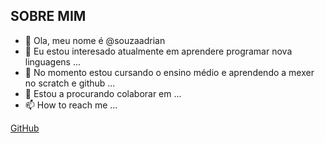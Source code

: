 SOBRE MIM
- 
- 👋 Ola, meu nome é @souzaadrian
- 👀 Eu estou interesado atualmente em aprendere programar nova linguagens ...
- 🌱 No momento estou cursando o ensino médio e aprendendo a mexer no scratch e github ...
- 💞️ Estou a procurando colaborar em ...
- 📫 How to reach me ...


 [GitHub](https://img.shields.io/badge/GitHub-100000?style=for-the-badge&logo=github&logoColor=white)


